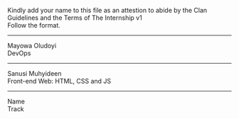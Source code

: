 Kindly add your name to this file as an attestion to abide by the Clan Guidelines and the Terms of The Internship v1
<br/> Follow the format.<br/> 
___
Mayowa Oludoyi <br/>
DevOps
___
Sanusi Muhyideen<br/>
Front-end Web: HTML, CSS and JS
___
Name <br/>
Track
